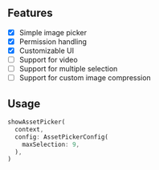 ## Features

- [x] Simple image picker
- [x] Permission handling
- [x] Customizable UI
- [ ] Support for video
- [ ] Support for multiple selection
- [ ] Support for custom image compression

## Usage

```dart
showAssetPicker(
  context,
  config: AssetPickerConfig(
    maxSelection: 9,
  ),
)
```